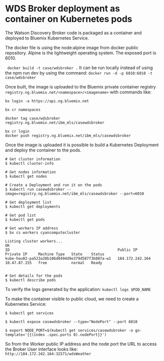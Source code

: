 # WDS Broker deployment as container on Kubernetes pods

The Watson Discovery Broker code is packaged as a container and deployed to Bluemix Kubernetes Service.

The docker file is using the node:alpine image from docker public repository. Alpine is the lightweight operating system. The exposed port is 6010.

` docker build -t case/wdsbroker .`
It can be run locally instead of using the npm run dev by using the command:
`docker run -d -p 6010:6010 -t case/wdsbroker`

Once built, the image is uploaded to the Bluemix private container registry `registry.ng.bluemix.net/<namespace>/<imagename>`  with commands like:

```
bx login -a https://api.ng.bluemix.net

bx cr namespaces

docker tag case/wdsbroker  registry.ng.bluemix.net/ibm_mls/casewdsbroker

bx cr login
docker push registry.ng.bluemix.net/ibm_mls/casewdsbroker
```

Once the image is uploaded it is possible to build a Kubernetes Deployment and deploy the container to the pods.

```
# Get cluster information
$ kubectl cluster-info

# Get nodes information
$ kubectl get nodes

# Create a Deployment and run it on the pods
$ kubectl run casewdsbroker --image=registry.ng.bluemix.net/ibm_mls/casewdsbroker --port=6010

# Get deployment list
$ kubectl get deployments

# Get pod list
$ kubectl get pods

# Get workers IP address
$ bx cs workers cyancomputecluster

Listing cluster workers...
OK
ID                                                 Public IP         Private IP     Machine Type   State    Status   
kube-hou02-pa523a20b106d8494d9e379d587f3b807a-w1   184.172.242.164   10.47.87.155   free           normal   Ready  


# Get details for the pods
$ kubectl describe pods
```

To verify the logs generated by the application:
`kubectl logs $POD_NAME`

To make the container visible to public cloud, we need to create a Kubernetes Service:
```
$ kubectl get services

$ kubectl expose casewdsbroker --type="NodePort" --port 6010

$ export NODE_PORT=$(kubectl get services/casewdsbroker -o go-template='{{(index .spec.ports 0).nodePort}}')

```
So from the Worker public IP address and the node port the URL to access the Broker User interface looks like: `http://184.172.242.164:32571/wdsWeather`
